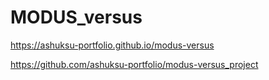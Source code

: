 # MODUS_versus


https://ashuksu-portfolio.github.io/modus-versus


https://github.com/ashuksu-portfolio/modus-versus_project
